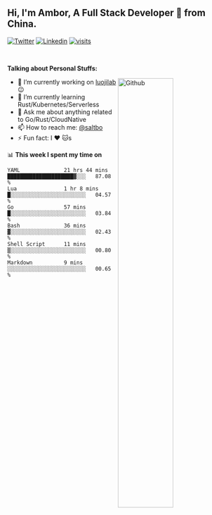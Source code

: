 ## Hi, I'm Ambor, A Full Stack Developer 🚀 from China.

[![Twitter](https://img.shields.io/badge/-saltbo-1ca0f1?style=flat&logo=twitter&logoColor=white)](https://twitter.com/rdsaltbo)
[![Linkedin](https://img.shields.io/badge/-saltbo-blue?style=flat&logo=Linkedin&logoColor=white)](https://www.linkedin.com/in/saltbo/)
[![visits](https://visitor.vercel.app/page/saltbo?color=light-green)](https://github.com/saltbo/)

&nbsp;  

**Talking about Personal Stuffs:**
<!-- Any image aligned to the right. Beware the width  -->
<img width="50%" align="right" alt="Github" src="https://raw.githubusercontent.com/saltbo/saltbo/master/images/git-header.svg" />

- 🔭 I’m currently working on [luojilab](https://github.com/luojilab) :wink:
- 🌱 I’m currently learning Rust/Kubernetes/Serverless
- 💬 Ask me about anything related to Go/Rust/CloudNative
- 📫 How to reach me: [@saltbo](https://twitter.com/rdsaltbo)
- ⚡ Fun fact: I :heart: :cat:s


📊 **This week I spent my time on**
<!--START_SECTION:waka-->

```text
YAML              21 hrs 44 mins  █████████████████████▓░░░   87.08 %
Lua               1 hr 8 mins     █░░░░░░░░░░░░░░░░░░░░░░░░   04.57 %
Go                57 mins         █░░░░░░░░░░░░░░░░░░░░░░░░   03.84 %
Bash              36 mins         ▓░░░░░░░░░░░░░░░░░░░░░░░░   02.43 %
Shell Script      11 mins         ▒░░░░░░░░░░░░░░░░░░░░░░░░   00.80 %
Markdown          9 mins          ░░░░░░░░░░░░░░░░░░░░░░░░░   00.65 %
```

<!--END_SECTION:waka-->
